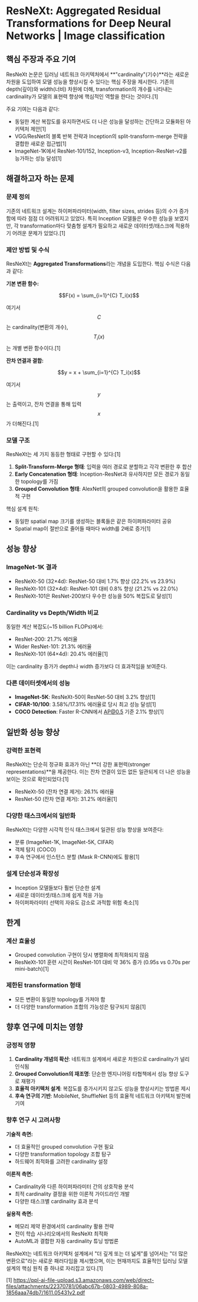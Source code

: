 # ResNeXt: Aggregated Residual Transformations for Deep Neural Networks | Image classification

## 핵심 주장과 주요 기여

ResNeXt 논문은 딥러닝 네트워크 아키텍처에서 **"cardinality"(기수)**라는 새로운 차원을 도입하여 모델 성능을 향상시킬 수 있다는 핵심 주장을 제시한다. 기존의 depth(깊이)와 width(너비) 차원에 더해, transformation의 개수를 나타내는 cardinality가 모델의 표현력 향상에 핵심적인 역할을 한다는 것이다.[1]

주요 기여는 다음과 같다:
- 동일한 계산 복잡도를 유지하면서도 더 나은 성능을 달성하는 간단하고 모듈화된 아키텍처 제안[1]
- VGG/ResNet의 블록 반복 전략과 Inception의 split-transform-merge 전략을 결합한 새로운 접근법[1]
- ImageNet-1K에서 ResNet-101/152, Inception-v3, Inception-ResNet-v2를 능가하는 성능 달성[1]

## 해결하고자 하는 문제

### 문제 정의
기존의 네트워크 설계는 하이퍼파라미터(width, filter sizes, strides 등)의 수가 증가함에 따라 점점 더 어려워지고 있었다. 특히 Inception 모델들은 우수한 성능을 보였지만, 각 transformation마다 맞춤형 설계가 필요하고 새로운 데이터셋/태스크에 적용하기 어려운 문제가 있었다.[1]

### 제안 방법 및 수식

ResNeXt는 **Aggregated Transformations**라는 개념을 도입한다. 핵심 수식은 다음과 같다:

**기본 변환 함수:**

$$F(x) = \sum_{i=1}^{C} T_i(x)$$

여기서 $$C$$는 cardinality(변환의 개수), $$T_i(x)$$는 개별 변환 함수이다.[1]

**잔차 연결과 결합:**

$$y = x + \sum_{i=1}^{C} T_i(x)$$

여기서 $$y$$는 출력이고, 잔차 연결을 통해 입력 $$x$$가 더해진다.[1]

### 모델 구조

ResNeXt는 세 가지 동등한 형태로 구현할 수 있다:[1]

1. **Split-Transform-Merge 형태**: 입력을 여러 경로로 분할하고 각각 변환한 후 합산
2. **Early Concatenation 형태**: Inception-ResNet과 유사하지만 모든 경로가 동일한 topology를 가짐
3. **Grouped Convolution 형태**: AlexNet의 grouped convolution을 활용한 효율적 구현

핵심 설계 원칙:
- 동일한 spatial map 크기를 생성하는 블록들은 같은 하이퍼파라미터 공유
- Spatial map이 절반으로 줄어들 때마다 width를 2배로 증가[1]

## 성능 향상

### ImageNet-1K 결과
- ResNeXt-50 (32×4d): ResNet-50 대비 1.7% 향상 (22.2% vs 23.9%)
- ResNeXt-101 (32×4d): ResNet-101 대비 0.8% 향상 (21.2% vs 22.0%)
- ResNeXt-101은 ResNet-200보다 우수한 성능을 50% 복잡도로 달성[1]

### Cardinality vs Depth/Width 비교
동일한 계산 복잡도(~15 billion FLOPs)에서:
- ResNet-200: 21.7% 에러율
- Wider ResNet-101: 21.3% 에러율
- ResNeXt-101 (64×4d): 20.4% 에러율[1]

이는 cardinality 증가가 depth나 width 증가보다 더 효과적임을 보여준다.

### 다른 데이터셋에서의 성능
- **ImageNet-5K**: ResNeXt-50이 ResNet-50 대비 3.2% 향상[1]
- **CIFAR-10/100**: 3.58%/17.31% 에러율로 당시 최고 성능 달성[1]
- **COCO Detection**: Faster R-CNN에서 AP@0.5 기준 2.1% 향상[1]

## 일반화 성능 향상

### 강력한 표현력
ResNeXt는 단순히 정규화 효과가 아닌 **더 강한 표현력(stronger representations)**을 제공한다. 이는 잔차 연결이 있든 없든 일관되게 더 나은 성능을 보이는 것으로 확인되었다:[1]
- ResNeXt-50 (잔차 연결 제거): 26.1% 에러율
- ResNet-50 (잔차 연결 제거): 31.2% 에러율[1]

### 다양한 태스크에서의 일반화
ResNeXt는 다양한 시각적 인식 태스크에서 일관된 성능 향상을 보여준다:
- 분류 (ImageNet-1K, ImageNet-5K, CIFAR)
- 객체 탐지 (COCO)
- 후속 연구에서 인스턴스 분할 (Mask R-CNN)에도 활용[1]

### 설계 단순성과 확장성
- Inception 모델들보다 훨씬 단순한 설계
- 새로운 데이터셋/태스크에 쉽게 적응 가능
- 하이퍼파라미터 선택의 자유도 감소로 과적합 위험 축소[1]

## 한계

### 계산 효율성
- Grouped convolution 구현이 당시 병렬화에 최적화되지 않음
- ResNeXt-101 훈련 시간이 ResNet-101 대비 약 36% 증가 (0.95s vs 0.70s per mini-batch)[1]

### 제한된 transformation 형태
- 모든 변환이 동일한 topology를 가져야 함
- 더 다양한 transformation 조합의 가능성은 탐구되지 않음[1]

## 향후 연구에 미치는 영향

### 긍정적 영향
1. **Cardinality 개념의 확산**: 네트워크 설계에서 새로운 차원으로 cardinality가 널리 인식됨
2. **Grouped Convolution의 재조명**: 단순한 엔지니어링 타협책에서 성능 향상 도구로 재평가
3. **효율적 아키텍처 설계**: 복잡도를 증가시키지 않고도 성능을 향상시키는 방법론 제시
4. **후속 연구의 기반**: MobileNet, ShuffleNet 등의 효율적 네트워크 아키텍처 발전에 기여

### 향후 연구 시 고려사항

**기술적 측면:**
- 더 효율적인 grouped convolution 구현 필요
- 다양한 transformation topology 조합 탐구
- 하드웨어 최적화를 고려한 cardinality 설정

**이론적 측면:**
- Cardinality와 다른 하이퍼파라미터 간의 상호작용 분석
- 최적 cardinality 결정을 위한 이론적 가이드라인 개발
- 다양한 태스크별 cardinality 효과 분석

**실용적 측면:**
- 메모리 제약 환경에서의 cardinality 활용 전략
- 전이 학습 시나리오에서의 ResNeXt 최적화
- AutoML과 결합한 자동 cardinality 튜닝 방법론

ResNeXt는 네트워크 아키텍처 설계에서 "더 깊게 또는 더 넓게"를 넘어서는 "더 많은 변환으로"라는 새로운 패러다임을 제시했으며, 이는 현재까지도 효율적인 딥러닝 모델 설계의 핵심 원칙 중 하나로 자리잡고 있다.[1]

[1] https://ppl-ai-file-upload.s3.amazonaws.com/web/direct-files/attachments/22370781/06abc67b-0803-4989-808a-1856aaa74db7/1611.05431v2.pdf
